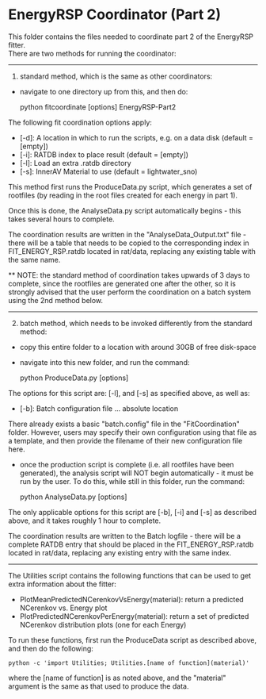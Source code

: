 # EnergyRSP Coordinator (Part 2)
This folder contains the files needed to coordinate part 2 of the EnergyRSP fitter.  
There are two methods for running the coordinator:

-------------------------

1) standard method, which is the same as other coordinators:
- navigate to one directory up from this, and then do:

    python fitcoordinate [options] EnergyRSP-Part2

The following fit coordination options apply:
- [-d]: A location in which to run the scripts, e.g. on a data disk (default = [empty])
- [-i]: RATDB index to place result (default = [empty])
- [-l]: Load an extra .ratdb directory
- [-s]: InnerAV Material to use (default = lightwater_sno)

This method first runs the ProduceData.py script, which generates a set of rootfiles (by reading in the root files created for each energy in part 1).

Once this is done, the AnalyseData.py script automatically begins - this takes several hours to complete.

The coordination results are written in the "AnalyseData_Output.txt" file - there will be a table that needs to be copied to the corresponding index in FIT_ENERGY_RSP.ratdb located in rat/data, replacing any existing table with the same name.  

** NOTE: the standard method of coordination takes upwards of 3 days to complete, since the rootfiles are generated one after the other, so it is strongly advised that the user perform the coordination on a batch system using the 2nd method below.

-------------------------

2) batch method, which needs to be invoked differently from the standard method:
- copy this entire folder to a location with around 30GB of free disk-space
- navigate into this new folder, and run the command:

    python ProduceData.py [options]

The options for this script are: [-l], and [-s] as specified above, as well as:
- [-b]: Batch configuration file ... absolute location

There already exists a basic "batch.config" file in the "FitCoordination" folder.  However, users may specify their own configuration using that file as a template, and then provide the filename of their new configuration file here.

- once the production script is complete (i.e. all rootfiles have been generated), the analysis script will NOT begin automatically - it must be run by the user.  To do this, while still in this folder, run the command:

    python AnalyseData.py [options]

The only applicable options for this script are [-b], [-i] and [-s] as described above, and it takes roughly 1 hour to complete.

The coordination results are written to the Batch logfile - there will be a complete RATDB entry that should be placed in the FIT_ENERGY_RSP.ratdb located in rat/data, replacing any existing entry with the same index.

-------------------------

The Utilities script contains the following functions that can be used to get extra information about the fitter:
- PlotMeanPredictedNCerenkovVsEnergy(material): return a predicted NCerenkov vs. Energy plot
- PlotPredictedNCerenkovPerEnergy(material): return a set of predicted NCerenkov distribution plots (one for each Energy)

To run these functions, first run the ProduceData script as described above, and then do the following:

    python -c 'import Utilities; Utilities.[name of function](material)'

where the [name of function] is as noted above, and the "material" argument is the same as that used to produce the data.
